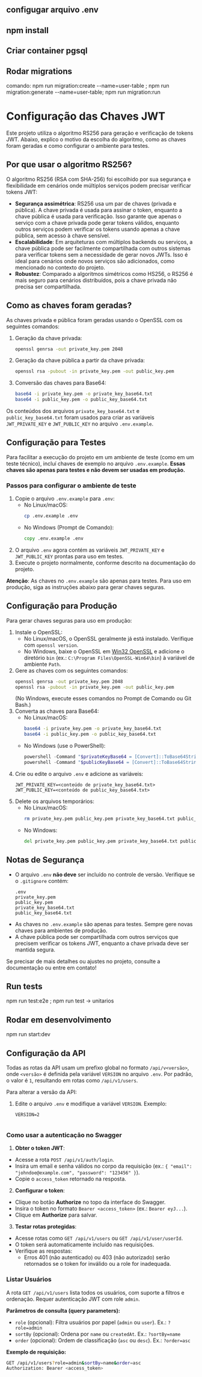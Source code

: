 ## configugar arquivo .env

## npm install

## Criar container pgsql

## Rodar migrations
comando: npm run migration:create --name=user-table ;  npm run migration:generate --name=user-table; npm run migration:run

# Configuração das Chaves JWT

Este projeto utiliza o algoritmo RS256 para geração e verificação de tokens JWT. Abaixo, explico o motivo da escolha do algoritmo, como as chaves foram geradas e como configurar o ambiente para testes.

## Por que usar o algoritmo RS256?

O algoritmo RS256 (RSA com SHA-256) foi escolhido por sua segurança e flexibilidade em cenários onde múltiplos serviços podem precisar verificar tokens JWT:

- **Segurança assimétrica**: RS256 usa um par de chaves (privada e pública). A chave privada é usada para assinar o token, enquanto a chave pública é usada para verificação. Isso garante que apenas o serviço com a chave privada pode gerar tokens válidos, enquanto outros serviços podem verificar os tokens usando apenas a chave pública, sem acesso à chave sensível.
- **Escalabilidade**: Em arquiteturas com múltiplos backends ou serviços, a chave pública pode ser facilmente compartilhada com outros sistemas para verificar tokens sem a necessidade de gerar novos JWTs. Isso é ideal para cenários onde novos serviços são adicionados, como mencionado no contexto do projeto.
- **Robustez**: Comparado a algoritmos simétricos como HS256, o RS256 é mais seguro para cenários distribuídos, pois a chave privada não precisa ser compartilhada.

## Como as chaves foram geradas?

As chaves privada e pública foram geradas usando o OpenSSL com os seguintes comandos:

1. Geração da chave privada:
   ```bash
   openssl genrsa -out private_key.pem 2048
   ```
2. Geração da chave pública a partir da chave privada:
   ```bash
   openssl rsa -pubout -in private_key.pem -out public_key.pem
   ```
3. Conversão das chaves para Base64:
   ```bash
   base64 -i private_key.pem -o private_key_base64.txt
   base64 -i public_key.pem -o public_key_base64.txt
   ```

Os conteúdos dos arquivos `private_key_base64.txt` e `public_key_base64.txt` foram usados para criar as variáveis `JWT_PRIVATE_KEY` e `JWT_PUBLIC_KEY` no arquivo `.env.example`.

## Configuração para Testes

Para facilitar a execução do projeto em um ambiente de teste (como em um teste técnico), incluí chaves de exemplo no arquivo `.env.example`. **Essas chaves são apenas para testes e não devem ser usadas em produção.**

### Passos para configurar o ambiente de teste

1. Copie o arquivo `.env.example` para `.env`:
   - No Linux/macOS:
     ```bash
     cp .env.example .env
     ```
   - No Windows (Prompt de Comando):
     ```cmd
     copy .env.example .env
     ```
2. O arquivo `.env` agora contém as variáveis `JWT_PRIVATE_KEY` e `JWT_PUBLIC_KEY` prontas para uso em testes.
3. Execute o projeto normalmente, conforme descrito na documentação do projeto.

**Atenção**: As chaves no `.env.example` são apenas para testes. Para uso em produção, siga as instruções abaixo para gerar chaves seguras.

## Configuração para Produção

Para gerar chaves seguras para uso em produção:

1. Instale o OpenSSL:
   - No Linux/macOS, o OpenSSL geralmente já está instalado. Verifique com `openssl version`.
   - No Windows, baixe o OpenSSL em [Win32 OpenSSL](https://slproweb.com/products/Win32OpenSSL.html) e adicione o diretório `bin` (ex.: `C:\Program Files\OpenSSL-Win64\bin`) à variável de ambiente `Path`.
2. Gere as chaves com os seguintes comandos:
   ```bash
   openssl genrsa -out private_key.pem 2048
   openssl rsa -pubout -in private_key.pem -out public_key.pem
   ```
   (No Windows, execute esses comandos no Prompt de Comando ou Git Bash.)
3. Converta as chaves para Base64:
   - No Linux/macOS:
     ```bash
     base64 -i private_key.pem -o private_key_base64.txt
     base64 -i public_key.pem -o public_key_base64.txt
     ```
   - No Windows (use o PowerShell):
     ```powershell
     powershell -Command "$privateKeyBase64 = [Convert]::ToBase64String([System.IO.File]::ReadAllBytes('private_key.pem')); $privateKeyBase64 | Out-File -FilePath private_key_base64.txt -Encoding ASCII"
     powershell -Command "$publicKeyBase64 = [Convert]::ToBase64String([System.IO.File]::ReadAllBytes('public_key.pem')); $publicKeyBase64 | Out-File -FilePath public_key_base64.txt -Encoding ASCII"
     ```
4. Crie ou edite o arquivo `.env` e adicione as variáveis:
   ```env
   JWT_PRIVATE_KEY=<conteúdo de private_key_base64.txt>
   JWT_PUBLIC_KEY=<conteúdo de public_key_base64.txt>
   ```
5. Delete os arquivos temporários:
   - No Linux/macOS:
     ```bash
     rm private_key.pem public_key.pem private_key_base64.txt public_key_base64.txt
     ```
   - No Windows:
     ```cmd
     del private_key.pem public_key.pem private_key_base64.txt public_key_base64.txt
     ```

## Notas de Segurança

- O arquivo `.env` **não deve** ser incluído no controle de versão. Verifique se o `.gitignore` contém:
  ```gitignore
  .env
  private_key.pem
  public_key.pem
  private_key_base64.txt
  public_key_base64.txt
  ```
- As chaves no `.env.example` são apenas para testes. Sempre gere novas chaves para ambientes de produção.
- A chave pública pode ser compartilhada com outros serviços que precisem verificar os tokens JWT, enquanto a chave privada deve ser mantida segura.

Se precisar de mais detalhes ou ajustes no projeto, consulte a documentação ou entre em contato!

## Run tests

 npm run test:e2e ; npm run test -> unitarios

## Rodar em desenvolvimento

npm run start:dev

## Configuração da API

Todas as rotas da API usam um prefixo global no formato `/api/v<versão>`, onde `<versão>` é definida pela variável `VERSION` no arquivo `.env`. Por padrão, o valor é `1`, resultando em rotas como `/api/v1/users`.

Para alterar a versão da API:
1. Edite o arquivo `.env` e modifique a variável `VERSION`. Exemplo:
   ```env
   VERSION=2


### Como usar a autenticação no Swagger

1. **Obter o token JWT**:
- Acesse a rota `POST /api/v1/auth/login`.
- Insira um email e senha válidos no corpo da requisição (ex.: `{ "email": "johndoe@example.com", "password": "123456" }`).
- Copie o `access_token` retornado na resposta.

2. **Configurar o token**:
- Clique no botão **Authorize** no topo da interface do Swagger.
- Insira o token no formato `Bearer <access_token>` (ex.: `Bearer eyJ...`).
- Clique em **Authorize** para salvar.

3. **Testar rotas protegidas**:
- Acesse rotas como `GET /api/v1/users` ou `GET /api/v1/user/userId`.
- O token será automaticamente incluído nas requisições.
- Verifique as respostas:
   - Erros 401 (não autenticado) ou 403 (não autorizado) serão retornados se o token for inválido ou a role for inadequada.

### Listar Usuários

A rota `GET /api/v1/users` lista todos os usuários, com suporte a filtros e ordenação. Requer autenticação JWT com role `admin`.

**Parâmetros de consulta (query parameters):**
- `role` (opcional): Filtra usuários por papel (`admin` ou `user`). Ex.: `?role=admin`
- `sortBy` (opcional): Ordena por `name` ou `createdAt`. Ex.: `?sortBy=name`
- `order` (opcional): Ordem de classificação (`asc` ou `desc`). Ex.: `?order=asc`

**Exemplo de requisição:**
```bash
GET /api/v1/users?role=admin&sortBy=name&order=asc
Authorization: Bearer <access_token>